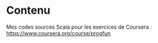 # Contenu #
Mes codes sources Scala pour les exercices de Coursera : 
<https://www.coursera.org/course/progfun>
